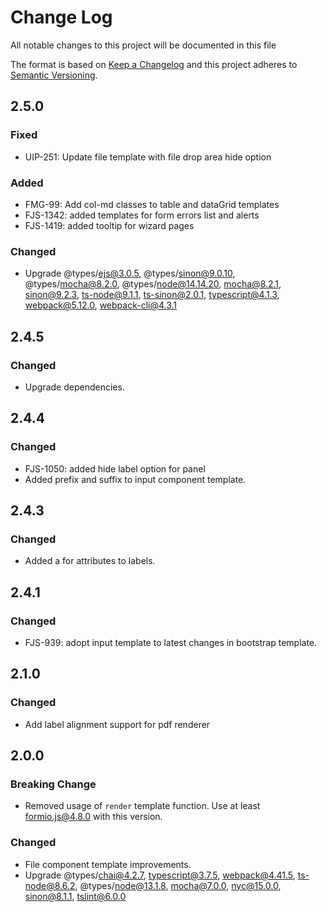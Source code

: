 # Change Log
All notable changes to this project will be documented in this file

The format is based on [Keep a Changelog](http://keepachangelog.com/)
and this project adheres to [Semantic Versioning](http://semver.org/).

## 2.5.0
### Fixed
 - UIP-251: Update file template with file drop area hide option

### Added
 - FMG-99: Add col-md classes to table and dataGrid templates
 - FJS-1342: added templates for form errors list and alerts
 - FJS-1419: added tooltip for wizard pages

### Changed
 - Upgrade @types/ejs@3.0.5, @types/sinon@9.0.10, @types/mocha@8.2.0, @types/node@14.14.20, mocha@8.2.1, sinon@9.2.3, ts-node@9.1.1, ts-sinon@2.0.1, typescript@4.1.3, webpack@5.12.0, webpack-cli@4.3.1

## 2.4.5
### Changed
 - Upgrade dependencies.

## 2.4.4
### Changed
 - FJS-1050: added hide label option for panel
 - Added prefix and suffix to input component template.

## 2.4.3
### Changed
 - Added a for attributes to labels.

## 2.4.1
### Changed
 - FJS-939: adopt input template to latest changes in bootstrap template.

## 2.1.0
### Changed
 - Add label alignment support for pdf renderer

## 2.0.0
### Breaking Change
 - Removed usage of `render` template function. Use at least formio.js@4.8.0 with this version.

### Changed
 - File component template improvements.
 - Upgrade @types/chai@4.2.7, typescript@3.7.5, webpack@4.41.5, ts-node@8.6.2, @types/node@13.1.8, mocha@7.0.0, nyc@15.0.0, sinon@8.1.1, tslint@6.0.0
